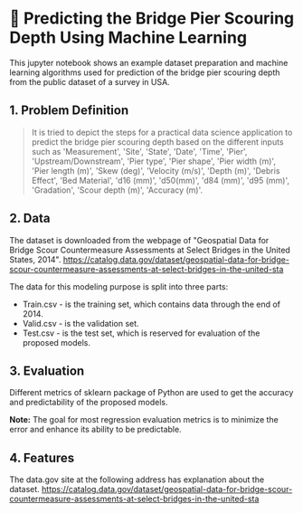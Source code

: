 # 🌉 Predicting the Bridge Pier Scouring Depth Using Machine Learning

This jupyter notebook shows an example dataset preparation and machine learning algorithms used for prediction of the bridge pier scouring depth from the public dataset of a survey in USA.

## 1. Problem Definition

> It is tried to depict the steps for a practical data science application to predict the bridge pier scouring depth based on the different inputs such as 'Measurement', 'Site', 'State', 'Date', 'Time', 'Pier',
       'Upstream/Downstream', 'Pier type', 'Pier shape', 'Pier width (m)', 'Pier length (m)', 'Skew (deg)', 'Velocity (m/s)', 'Depth (m)', 'Debris Effect', 'Bed Material', 'd16 (mm)', 'd50(mm)', 'd84 (mm)', 'd95 (mm)', 'Gradation', 'Scour depth (m)', 'Accuracy (m)'.

## 2. Data

The dataset is downloaded from the webpage of "Geospatial Data for Bridge Scour Countermeasure Assessments at Select Bridges in the United States, 2014".
https://catalog.data.gov/dataset/geospatial-data-for-bridge-scour-countermeasure-assessments-at-select-bridges-in-the-united-sta

The data for this modeling purpose is split into three parts:

- Train.csv - is the training set, which contains data through the end of 2014.
- Valid.csv - is the validation set.
- Test.csv - is the test set, which is reserved for evaluation of the proposed models.

## 3. Evaluation

Different metrics of sklearn package of Python are used to get the accuracy and predictability of the proposed models.

**Note:** The goal for most regression evaluation metrics is to minimize the error and enhance its ability to be predictable.
## 4. Features

The data.gov site at the following address has explanation about the dataset.
https://catalog.data.gov/dataset/geospatial-data-for-bridge-scour-countermeasure-assessments-at-select-bridges-in-the-united-sta
